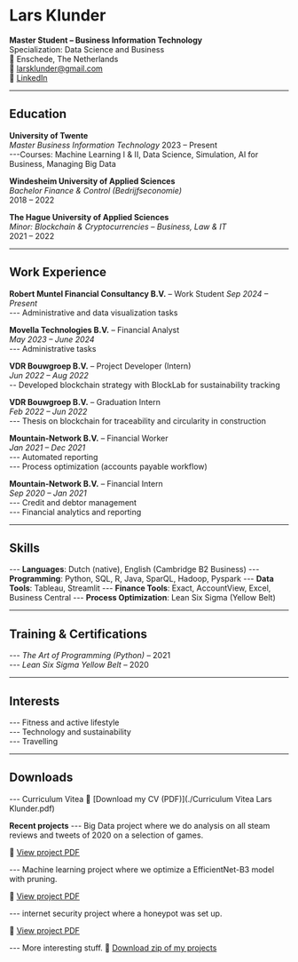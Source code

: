 # Lars Klunder

**Master Student – Business Information Technology**  
Specialization: Data Science and Business  
📍 Enschede, The Netherlands  
📧 larsklunder@gmail.com  
🔗 [LinkedIn](https://www.linkedin.com/in/larsklunder)

---

## Education
**University of Twente**  
*Master Business Information Technology* 
2023 – Present  
---Courses: Machine Learning I & II, Data Science, Simulation, AI for Business, Managing Big Data

**Windesheim University of Applied Sciences**  
*Bachelor Finance & Control (Bedrijfseconomie)*  
2018 – 2022

**The Hague University of Applied Sciences**  
*Minor: Blockchain & Cryptocurrencies – Business, Law & IT*  
2021 – 2022

---

## Work Experience
**Robert Muntel Financial Consultancy B.V.** – Work Student  *Sep 2024 – Present*  
--- Administrative and data visualization tasks

**Movella Technologies B.V.** – Financial Analyst  
*May 2023 – June 2024*  
--- Administrative tasks

**VDR Bouwgroep B.V.** – Project Developer (Intern)  
*Jun 2022 – Aug 2022*  
-- Developed blockchain strategy with BlockLab for sustainability tracking

**VDR Bouwgroep B.V.** – Graduation Intern  
*Feb 2022 – Jun 2022*  
--- Thesis on blockchain for traceability and circularity in construction

**Mountain-Network B.V.** – Financial Worker  
*Jan 2021 – Dec 2021*  
--- Automated reporting  
--- Process optimization (accounts payable workflow)

**Mountain-Network B.V.** – Financial Intern  
*Sep 2020 – Jan 2021*  
--- Credit and debtor management  
--- Financial analytics and reporting

---

## Skills
--- **Languages**: Dutch (native), English (Cambridge B2 Business)
--- **Programming**: Python, SQL, R, Java, SparQL, Hadoop, Pyspark
--- **Data Tools**: Tableau, Streamlit
--- **Finance Tools**: Exact, AccountView, Excel, Business Central
--- **Process Optimization**: Lean Six Sigma (Yellow Belt)

---

## Training & Certifications

--- *The Art of Programming (Python)* – 2021  
--- *Lean Six Sigma Yellow Belt* – 2020

---

## Interests

--- Fitness and active lifestyle  
--- Technology and sustainability  
--- Travelling

--- 

## Downloads
--- Curriculum Vitea
📄 [Download my CV (PDF)](./Curriculum Vitea Lars Klunder.pdf)

**Recent projects**
--- Big Data project where we do analysis on all steam reviews and tweets of 2020 on a selection of games.
  
📄 [View project PDF](./projects/Steam_Reviews_and_Tweets_2020.pdf)

--- Machine learning project where we optimize a EfficientNet-B3 model with pruning.

📄 [View project PDF](./projects/Machine_Learning_II-2.pdf)

--- internet security project where a honeypot was set up.
  
📄 [View project PDF](./projects/Internet_Security-2.pdf)

--- More interesting stuff. 
📄 [Download zip of my projects](./Projects.zip)
